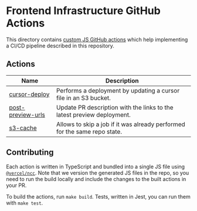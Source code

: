 # Frontend Infrastructure GitHub Actions

This directory contains
[custom JS GitHub actions](https://docs.github.com/en/actions/creating-actions/creating-a-javascript-action)
which help implementing a CI/CD pipeline described in this repository.

## Actions

| Name                                               | Description                                                               |
| -------------------------------------------------- | ------------------------------------------------------------------------- |
| [cursor-deploy](./cursor-deploy/README.md)         | Performs a deployment by updating a cursor file in an S3 bucket.          |
| [post-preview-urls](./post-preview-urls/README.md) | Update PR description with the links to the latest preview deployment.    |
| [s3-cache](./s3-cache/README.md)                   | Allows to skip a job if it was already performed for the same repo state. |

## Contributing

Each action is written in TypeScript and bundled into a single JS file using
[`@vercel/ncc`](https://github.com/vercel/ncc). Note that we version the generated JS files in the
repo, so you need to run the build locally and include the changes to the built actions in your PR.

To build the actions, run `make build`. Tests, written in Jest, you can run them with `make test`.
